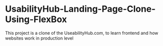 # UsabilityHub-Landing-Page-Clone-Using-FlexBox
 This project is a clone of the UseabilityHub.com, to learn frontend and how websites work in production level
